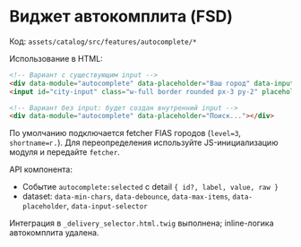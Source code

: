 # Виджет автокомплита (FSD)

Код: `assets/catalog/src/features/autocomplete/*`

Использование в HTML:

```html
<!-- Вариант с существующим input -->
<div data-module="autocomplete" data-placeholder="Ваш город" data-input-selector="#city-input"></div>
<input id="city-input" class="w-full border rounded px-3 py-2" placeholder="Ваш город">

<!-- Вариант без input: будет создан внутренний input -->
<div data-module="autocomplete" data-placeholder="Поиск..."></div>
```

По умолчанию подключается fetcher FIAS городов (`level=3`, `shortname=г.`). Для переопределения используйте JS-инициализацию модуля и передайте `fetcher`.

API компонента:
- Событие `autocomplete:selected` с detail `{ id?, label, value, raw }`
- dataset: `data-min-chars`, `data-debounce`, `data-max-items`, `data-placeholder`, `data-input-selector`

Интеграция в `_delivery_selector.html.twig` выполнена; inline-логика автокомплита удалена.


